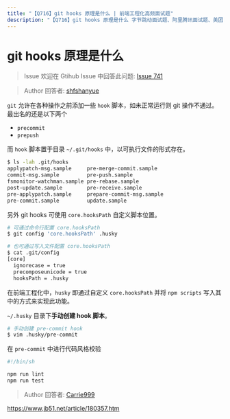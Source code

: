 ```yaml
---
title: "【Q716】git hooks 原理是什么 | 前端工程化高频面试题"
description: "【Q716】git hooks 原理是什么 字节跳动面试题、阿里腾讯面试题、美团小米面试题。"
---
```


# git hooks 原理是什么

> Issue
> 欢迎在 Gtihub Issue 中回答此问题: [Issue 741](https://github.com/shfshanyue/Daily-Question/issues/741)

> Author
> 回答者: [shfshanyue](https://github.com/shfshanyue)

`git` 允许在各种操作之前添加一些 `hook` 脚本，如未正常运行则 git 操作不通过。最出名的还是以下两个

- `precommit`
- `prepush`

而 `hook` 脚本置于目录 `~/.git/hooks` 中，以可执行文件的形式存在。

```bash
$ ls -lah .git/hooks
applypatch-msg.sample     pre-merge-commit.sample
commit-msg.sample         pre-push.sample
fsmonitor-watchman.sample pre-rebase.sample
post-update.sample        pre-receive.sample
pre-applypatch.sample     prepare-commit-msg.sample
pre-commit.sample         update.sample
```

另外 git hooks 可使用 `core.hooksPath` 自定义脚本位置。

```bash
# 可通过命令行配置 core.hooksPath
$ git config 'core.hooksPath' .husky

# 也可通过写入文件配置 core.hooksPath
$ cat .git/config
[core]
  ignorecase = true
  precomposeunicode = true
  hooksPath = .husky
```

在前端工程化中，`husky` 即通过自定义 `core.hooksPath` 并将 `npm scripts` 写入其中的方式来实现此功能。

`~/.husky` 目录下**手动创建 hook 脚本**。

```bash
# 手动创建 pre-commit hook
$ vim .husky/pre-commit
```

在 `pre-commit` 中进行代码风格校验

```bash
#!/bin/sh

npm run lint
npm run test
```

> Author
> 回答者: [Carrie999](https://github.com/Carrie999)

https://www.jb51.net/article/180357.htm
